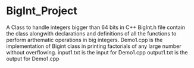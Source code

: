 # BigInt_Project

A Class to handle integers bigger than 64 bits in C++
BigInt.h file contain the class alongwith declarations and definitions of all the functions to perform arthematic operations in big integers.
Demo1.cpp is the implementation of Bigint class in printing factorials of any large number without overflowing.
input1.txt is the input for Demo1.cpp
output1.txt is the output for Demo1.cpp
